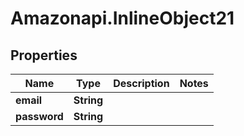 # Amazonapi.InlineObject21

## Properties

Name | Type | Description | Notes
------------ | ------------- | ------------- | -------------
**email** | **String** |  | 
**password** | **String** |  | 


